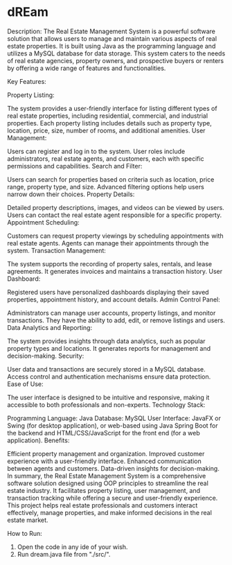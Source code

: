 # dREam

Description:
The Real Estate Management System is a powerful software solution that allows users to manage and maintain various aspects of real estate properties. It is built using Java as the programming language and utilizes a MySQL database for data storage. This system caters to the needs of real estate agencies, property owners, and prospective buyers or renters by offering a wide range of features and functionalities.

Key Features:

Property Listing:

The system provides a user-friendly interface for listing different types of real estate properties, including residential, commercial, and industrial properties.
Each property listing includes details such as property type, location, price, size, number of rooms, and additional amenities.
User Management:

Users can register and log in to the system.
User roles include administrators, real estate agents, and customers, each with specific permissions and capabilities.
Search and Filter:

Users can search for properties based on criteria such as location, price range, property type, and size.
Advanced filtering options help users narrow down their choices.
Property Details:

Detailed property descriptions, images, and videos can be viewed by users.
Users can contact the real estate agent responsible for a specific property.
Appointment Scheduling:

Customers can request property viewings by scheduling appointments with real estate agents.
Agents can manage their appointments through the system.
Transaction Management:

The system supports the recording of property sales, rentals, and lease agreements.
It generates invoices and maintains a transaction history.
User Dashboard:

Registered users have personalized dashboards displaying their saved properties, appointment history, and account details.
Admin Control Panel:

Administrators can manage user accounts, property listings, and monitor transactions.
They have the ability to add, edit, or remove listings and users.
Data Analytics and Reporting:

The system provides insights through data analytics, such as popular property types and locations.
It generates reports for management and decision-making.
Security:

User data and transactions are securely stored in a MySQL database.
Access control and authentication mechanisms ensure data protection.
Ease of Use:

The user interface is designed to be intuitive and responsive, making it accessible to both professionals and non-experts.
Technology Stack:

Programming Language: Java
Database: MySQL
User Interface: JavaFX or Swing (for desktop application), or web-based using Java Spring Boot for the backend and HTML/CSS/JavaScript for the front end (for a web application).
Benefits:

Efficient property management and organization.
Improved customer experience with a user-friendly interface.
Enhanced communication between agents and customers.
Data-driven insights for decision-making.
In summary, the Real Estate Management System is a comprehensive software solution designed using OOP principles to streamline the real estate industry. It facilitates property listing, user management, and transaction tracking while offering a secure and user-friendly experience. This project helps real estate professionals and customers interact effectively, manage properties, and make informed decisions in the real estate market.

How to Run:
1. Open the code in any ide of your wish.
2. Run dream.java file from "./src/".
